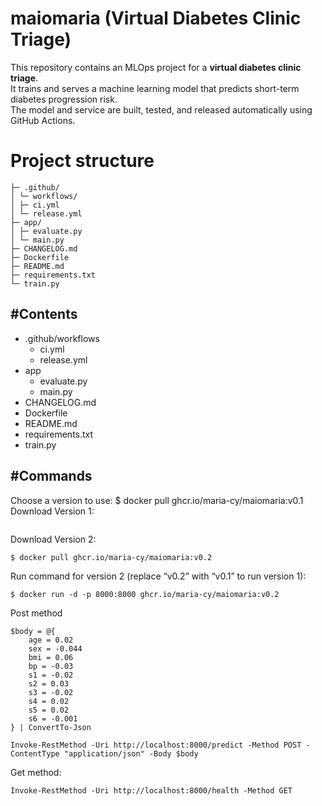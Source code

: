 # maiomaria (Virtual Diabetes Clinic Triage)

This repository contains an MLOps project for a **virtual diabetes clinic triage**.  
It trains and serves a machine learning model that predicts short-term diabetes progression risk.  
The model and service are built, tested, and released automatically using GitHub Actions.

# Project structure
```
├─ .github/
│ └─ workflows/
│ ├─ ci.yml
│ └─ release.yml
├─ app/
│ ├─ evaluate.py
│ └─ main.py
├─ CHANGELOG.md
├─ Dockerfile
├─ README.md
├─ requirements.txt
└─ train.py
```


#Contents
---
- .github/workflows
    - ci.yml
    - release.yml 
- app
    - evaluate.py 
    - main.py 
- CHANGELOG.md
- Dockerfile
- README.md
- requirements.txt
- train.py

#Commands
---
Choose a version to use:
$ docker pull ghcr.io/maria-cy/maiomaria:v0.1
Download Version 1:
```

```
Download Version 2:
```
$ docker pull ghcr.io/maria-cy/maiomaria:v0.2
```

Run command for version 2 (replace “v0.2” with “v0.1” to run version 1):
```
$ docker run -d -p 8000:8000 ghcr.io/maria-cy/maiomaria:v0.2
```

Post method
```
$body = @{
    age = 0.02
    sex = -0.044
    bmi = 0.06
    bp = -0.03
    s1 = -0.02
    s2 = 0.03
    s3 = -0.02
    s4 = 0.02
    s5 = 0.02
    s6 = -0.001
} | ConvertTo-Json

Invoke-RestMethod -Uri http://localhost:8000/predict -Method POST -ContentType "application/json" -Body $body
```

Get method:
```
Invoke-RestMethod -Uri http://localhost:8000/health -Method GET
```



